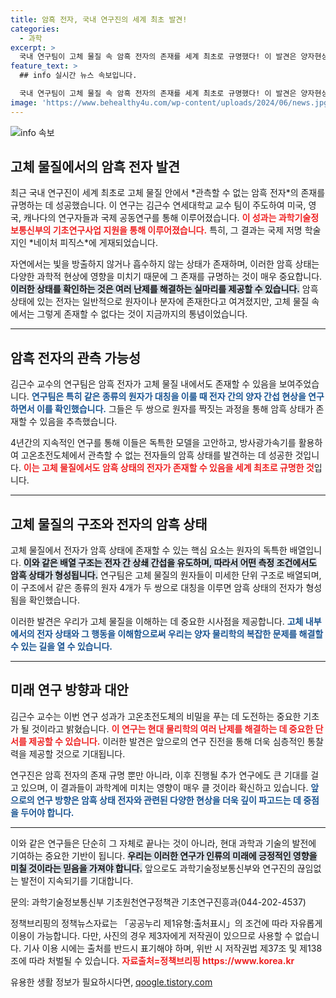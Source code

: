 ```yaml
---
title: 암흑 전자, 국내 연구진의 세계 최초 발견!
categories:
  - 과학
excerpt: >
  국내 연구팀이 고체 물질 속 암흑 전자의 존재를 세계 최초로 규명했다! 이 발견은 양자현상을 이해하고 고온초전도의 비밀을 푸는 새로운 열쇠가 될 것으로 기대된다. 과학의 새로운 지평을 여는 이 놀라운 연구, 자세히 알아보세요!
feature_text: >
  ## info 실시간 뉴스 속보입니다.

  국내 연구팀이 고체 물질 속 암흑 전자의 존재를 세계 최초로 규명했다! 이 발견은 양자현상을 이해하고 고온초전도의 비밀을 푸는 새로운 열쇠가 될 것으로 기대된다. 과학의 새로운 지평을 여는 이 놀라운 연구, 자세히 알아보세요!
image: 'https://www.behealthy4u.com/wp-content/uploads/2024/06/news.jpg'
---
```


<p><img src="https://www.behealthy4u.com/wp-content/uploads/2024/06/news.jpg" alt="info 속보" /></p>

<h2 data-ke-size="size26">고체 물질에서의 암흑 전자 발견</h2>

<p data-ke-size="size16">최근 국내 연구진이 세계 최초로 고체 물질 안에서 *관측할 수 없는 암흑 전자*의 존재를 규명하는 데 성공했습니다. 이 연구는 김근수 연세대학교 교수 팀이 주도하여 미국, 영국, 캐나다의 연구자들과 국제 공동연구를 통해 이루어졌습니다. <b><span style="color: #ee2323;">이 성과는 과학기술정보통신부의 기초연구사업 지원을 통해 이루어졌습니다.</span></b> 특히, 그 결과는 국제 저명 학술지인 *네이처 피직스*에 게재되었습니다.</p>

<p data-ke-size="size16">자연에서는 빛을 방출하지 않거나 흡수하지 않는 상태가 존재하며, 이러한 암흑 상태는 다양한 과학적 현상에 영향을 미치기 때문에 그 존재를 규명하는 것이 매우 중요합니다. <b><span style="background-color: #21538527;">이러한 상태를 확인하는 것은 여러 난제를 해결하는 실마리를 제공할 수 있습니다.</span></b> 암흑 상태에 있는 전자는 일반적으로 원자이나 분자에 존재한다고 여겨졌지만, 고체 물질 속에서는 그렇게 존재할 수 없다는 것이 지금까지의 통념이었습니다.</p>

<hr>

<h2 data-ke-size="size26">암흑 전자의 관측 가능성</h2>

<p data-ke-size="size16">김근수 교수의 연구팀은 암흑 전자가 고체 물질 내에서도 존재할 수 있음을 보여주었습니다. <b><span style="color: #1a5490;">연구팀은 특히 같은 종류의 원자가 대칭을 이룰 때 전자 간의 양자 간섭 현상을 연구하면서 이를 확인했습니다.</span></b> 그들은 두 쌍으로 원자를 짝짓는 과정을 통해 암흑 상태가 존재할 수 있음을 추측했습니다.</p>

<p data-ke-size="size16">4년간의 지속적인 연구를 통해 이들은 독특한 모델을 고안하고, 방사광가속기를 활용하여 고온초전도체에서 관측할 수 없는 전자들의 암흑 상태를 발견하는 데 성공한 것입니다. <b><span style="color: #ee2323;">이는 고체 물질에서도 암흑 상태의 전자가 존재할 수 있음을 세계 최초로 규명한 것</span></b>입니다.</p>

<hr>

<h2 data-ke-size="size26">고체 물질의 구조와 전자의 암흑 상태</h2>

<p data-ke-size="size16">고체 물질에서 전자가 암흑 상태에 존재할 수 있는 핵심 요소는 원자의 독특한 배열입니다. <b><span style="background-color: #21538527;">이와 같은 배열 구조는 전자 간 상쇄 간섭을 유도하며, 따라서 어떤 측정 조건에서도 암흑 상태가 형성됩니다.</span></b> 연구팀은 고체 물질의 원자들이 미세한 단위 구조로 배열되며, 이 구조에서 같은 종류의 원자 4개가 두 쌍으로 대칭을 이루면 암흑 상태의 전자가 형성됨을 확인했습니다.</p>

<p data-ke-size="size16">이러한 발견은 우리가 고체 물질을 이해하는 데 중요한 시사점을 제공합니다. <b><span style="color: #1a5490;">고체 내부에서의 전자 상태와 그 행동을 이해함으로써 우리는 양자 물리학의 복잡한 문제를 해결할 수 있는 길을 열 수 있습니다.</span></b></p>

<hr>

<h2 data-ke-size="size26">미래 연구 방향과 대안</h2>

<p data-ke-size="size16">김근수 교수는 이번 연구 성과가 고온초전도체의 비밀을 푸는 데 도전하는 중요한 기초가 될 것이라고 밝혔습니다. <b><span style="color: #ee2323;">이 연구는 현대 물리학의 여러 난제를 해결하는 데 중요한 단서를 제공할 수 있습니다.</span></b> 이러한 발견은 앞으로의 연구 진전을 통해 더욱 심층적인 통찰력을 제공할 것으로 기대됩니다.</p>

<p data-ke-size="size16">연구진은 암흑 전자의 존재 규명 뿐만 아니라, 이후 진행될 추가 연구에도 큰 기대를 걸고 있으며, 이 결과들이 과학계에 미치는 영향이 매우 클 것이라 확신하고 있습니다. <b><span style="color: #1a5490;">앞으로의 연구 방향은 암흑 상태 전자와 관련된 다양한 현상을 더욱 깊이 파고드는 데 중점을 두어야 합니다.</span></b></p>

<hr>

<p data-ke-size="size16">이와 같은 연구들은 단순히 그 자체로 끝나는 것이 아니라, 현대 과학과 기술의 발전에 기여하는 중요한 기반이 됩니다. <b><span style="background-color: #21538527;">우리는 이러한 연구가 인류의 미래에 긍정적인 영향을 미칠 것이라는 믿음을 가져야 합니다.</span></b> 앞으로도 과학기술정보통신부와 연구진의 끊임없는 발전이 지속되기를 기대합니다.</p>

<p data-ke-size="size16">문의: 과학기술정보통신부 기초원천연구정책관 기초연구진흥과(044-202-4537)</p>

<p data-ke-size="size16">정책브리핑의 정책뉴스자료는 「공공누리 제1유형:출처표시」의 조건에 따라 자유롭게 이용이 가능합니다. 다만, 사진의 경우 제3자에게 저작권이 있으므로 사용할 수 없습니다. 기사 이용 시에는 출처를 반드시 표기해야 하며, 위반 시 저작권법 제37조 및 제138조에 따라 처벌될 수 있습니다. <b><span style="color: #ee2323;">자료출처=정책브리핑 https://www.korea.kr</span></b></p>
유용한 생활 정보가 필요하시다면, <a href="https://qoogle.tistory.com" rel="dofollow">qoogle.tistory.com</a>


